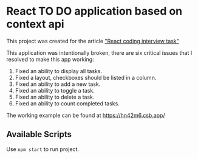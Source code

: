 # React TO DO application based on context api

This project was created for the article ["React coding interview task"](https://medium.com/@andrey.igorevich.borisov/react-coding-interview-task-c9f21fb872e2)

This application was intentionally broken, there are six critical issues that I resolved to make this app working:

1. Fixed an ability to display all tasks.
2. Fixed a layout, checkboxes should be listed in a column.
3. Fixed an ability to add a new task.
4. Fixed an ability to toggle a task.
5. Fixed an ability to delete a task.
6. Fixed an ability to count completed tasks.

The working example can be found at https://hn42m6.csb.app/

## Available Scripts

Use `npm start` to run project.
